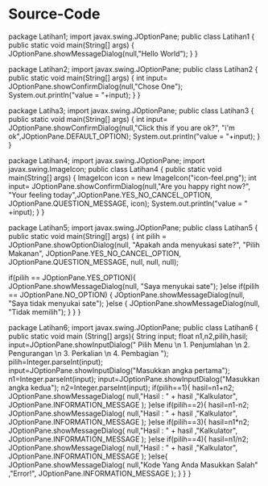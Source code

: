 # Source-Code
package Latihan1;
import javax.swing.JOptionPane;
public class Latihan1 {
public static void main(String[] args) {
JOptionPane.showMessageDialog(null,"Hello World");
}
}

package Latihan2;
import javax.swing.JOptionPane;
public class Latihan2 {
public static void main(String[] args) {
int input= JOptionPane.showConfirmDialog(null,"Chose One");
System.out.println("value = "+input);
}
}

package Latiha3;
import javax.swing.JOptionPane;
public class Latihan3 {
public static void main(String[] args) {
int input= JOptionPane.showConfirmDialog(null,"Click this if you are 
ok?", "i'm ok",JOptionPane.DEFAULT_OPTION);
System.out.println("value = "+input);
}
}

package Latihan4;
import javax.swing.JOptionPane;
import javax.swing.ImageIcon;
public class Latihan4 {
public static void main(String[] args) {
ImageIcon icon = new ImageIcon("icon-feel.png");
int input= JOptionPane.showConfirmDialog(null,"Are you happy right 
now?", "Your feeling today",JOptionPane.YES_NO_CANCEL_OPTION, 
JOptionPane.QUESTION_MESSAGE, icon);
System.out.println("value = " +input);
}
}

package Latihan5;
import javax.swing.JOptionPane;
public class Latihan5 {
public static void main(String[] args) {
int pilih = JOptionPane.showOptionDialog(null, 
 "Apakah anda menyukasi sate?", 
 "Pilih Makanan", 
 JOptionPane.YES_NO_CANCEL_OPTION, 
 JOptionPane.QUESTION_MESSAGE, null, null, null);
 
 if(pilih == JOptionPane.YES_OPTION){
 JOptionPane.showMessageDialog(null, "Saya menyukai sate");
 }else if(pilih == JOptionPane.NO_OPTION) {
 JOptionPane.showMessageDialog(null, "Saya tidak menyukai sate");
 }else {
 JOptionPane.showMessageDialog(null, "Tidak memilih");
 } 
}
}

package Latihan6;
import javax.swing.JOptionPane;
public class Latihan6 {
public static void main (String[] args){
 String input;
 float n1,n2,pilih,hasil;
 input=JOptionPane.showInputDialog(" Pilih Menu \n 1. Penjumlahan \n 2. 
Pengurangan \n 3. Perkalian \n 4. Pembagian ");
 pilih=Integer.parseInt(input);
 input=JOptionPane.showInputDialog("Masukkan angka pertama");
 n1=Integer.parseInt(input);
 input=JOptionPane.showInputDialog("Masukkan angka kedua");
 n2=Integer.parseInt(input);
 if(pilih==1){
 hasil=n1+n2;
 JOptionPane.showMessageDialog( null,"Hasil : " + hasil
,"Kalkulator", JOptionPane.INFORMATION_MESSAGE );
 }else if(pilih==2){
 hasil=n1-n2;
 JOptionPane.showMessageDialog( null,"Hasil : " + hasil
,"Kalkulator", JOptionPane.INFORMATION_MESSAGE );
 }else if(pilih==3){
 hasil=n1*n2;
 JOptionPane.showMessageDialog( null,"Hasil : " + hasil
,"Kalkulator", JOptionPane.INFORMATION_MESSAGE );
 }else if(pilih==4){
 hasil=n1/n2;
 JOptionPane.showMessageDialog( null,"Hasil : " + hasil
,"Kalkulator", JOptionPane.INFORMATION_MESSAGE );
 }else{
 JOptionPane.showMessageDialog( null,"Kode Yang Anda 
Masukkan Salah" ,"Error!", JOptionPane.INFORMATION_MESSAGE );
 }
}
}
